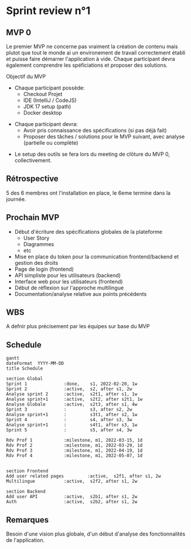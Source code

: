 # Sprint review n°1

## MVP 0

Le premier MVP ne concerne pas vraiment la création de contenu mais plutot que tout le monde ai un environement de travail correctement établi et puisse faire démarrer l'application à vide. Chaque participant devra également comprendre les spéficiations et proposer des solutions.

Objectif du MVP

- Chaque participant possède:
  - Checkout Projet
  - IDE (IntelliJ / CodeJS)
  - JDK 17 setup (path)
  - Docker desktop

<nl>

- Chaque participant devra: 
  - Avoir pris connaissance des spécifications (si pas déjà fait)
  - Proposer des tâches / solutions pour le MVP suivant, avec analyse (partielle ou complète)

<nl> 

- Le setup des outils se fera lors du meeting de clôture du MVP 0, collectivement.

## Rétrospective

5 des 6 membres ont l'installation en place, le 6eme termine dans la journée.

## Prochain MVP

- Début d'écriture des spécifications globales de la plateforme
  - User Story
  - Diagrammes
  - etc
- Mise en place du token pour la communication frontend/backend et gestion des droits
- Page de login (frontend)
- API simpliste pour les utilisateurs (backend)
- Interface web pour les utilisateurs (frontend)
- Début de réflexion sur l'approche multilingue
- Documentation/analyse relative aux points précédents

## WBS

A defnir plus précisement par les équipes sur base du MVP

## Schedule

```mermaid
gantt
dateFormat  YYYY-MM-DD
title Schedule

section Global
Sprint 1              :done,    s1, 2022-02-20, 1w
Sprint 2              :active,  s2, after s1, 2w
Analyse sprint 2      :active,  s2t1, after s1, 1w
Analyse sprint+1      :active,  s2t2, after s2t1, 1w
Analyse Globale       :active,  s2t3, after s1, 4w
Sprint 3              :         s3, after s2, 2w
Analyse sprint+1      :         s3t1, after s2, 1w
Sprint 4              :         s4, after s3, 3w
Analyse sprint+1      :         s4t1, after s3, 1w
Sprint 5              :         s5, after s4, 3w

Rdv Prof 1            :milestone, m1, 2022-03-15, 1d
Rdv Prof 2            :milestone, m1, 2022-03-29, 1d
Rdv Prof 3            :milestone, m1, 2022-04-19, 1d
Rdv Prof 4            :milestone, m1, 2022-05-07, 1d


section Frontend
Add user related pages         :active,  s2f1, after s1, 2w
Multilingue           :active,  s2f2, after s1, 2w

section Backend
Add user API          :active,  s2b1, after s1, 2w
Auth                  :active,  s2b2, after s1, 2w
```

## Remarques

Besoin d'une vision plus globale, d'un début d'analyse des fonctionnalités de l'application.

